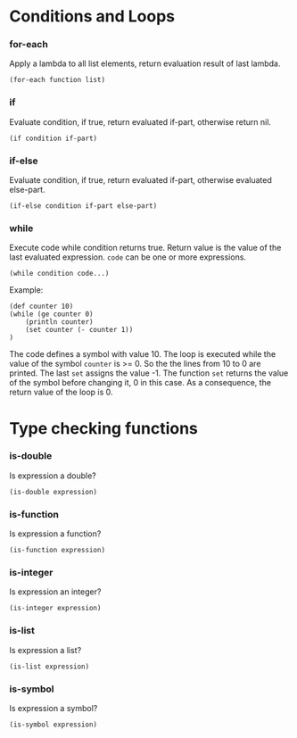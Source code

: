 # Conditions and Loops

### for-each
Apply a lambda to all list elements, return evaluation result of last lambda.
```
(for-each function list)
```

### if
Evaluate condition, if true, return evaluated if-part, otherwise return nil.
```
(if condition if-part)
```

### if-else
Evaluate condition, if true, return evaluated if-part, otherwise evaluated else-part.
```
(if-else condition if-part else-part)
```

### while
Execute code while condition returns true. Return value is the value of the last evaluated expression.
`code` can be one or more expressions. 
```
(while condition code...)
```
Example:
```
(def counter 10)
(while (ge counter 0) 
	(println counter)
	(set counter (- counter 1))
)
```
The code defines a symbol with value 10. The loop is executed while the value of the symbol `counter` is >= 0. 
So the the lines from 10 to 0 are printed.  The last `set` assigns the value -1. The function `set` returns the 
value of the symbol before changing it, 0 in this case. As a consequence, the return value of the loop is 0.

# Type checking functions

### is-double
Is expression a double?
```
(is-double expression)
```

### is-function
Is expression a function?
```
(is-function expression)
```

### is-integer
Is expression an integer?
```
(is-integer expression)
```

### is-list
Is expression a list?
```
(is-list expression)
```

### is-symbol
Is expression a symbol?
```
(is-symbol expression)
```

